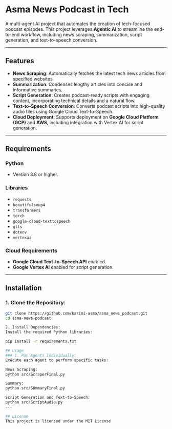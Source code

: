 # Asma News Podcast in Tech

A multi-agent AI project that automates the creation of tech-focused podcast episodes. This project leverages **Agentic AI** to streamline the end-to-end workflow, including news scraping, summarization, script generation, and text-to-speech conversion.

---

## Features

- **News Scraping**: Automatically fetches the latest tech news articles from specified websites.
- **Summarization**: Condenses lengthy articles into concise and informative summaries.
- **Script Generation**: Creates podcast-ready scripts with engaging content, incorporating technical details and a natural flow.
- **Text-to-Speech Conversion**: Converts podcast scripts into high-quality audio files using Google Cloud Text-to-Speech.
- **Cloud Deployment**: Supports deployment on **Google Cloud Platform (GCP)** and **AWS**, including integration with Vertex AI for script generation.

---

## Requirements

### Python
- Version 3.8 or higher.

### Libraries
- `requests`
- `beautifulsoup4`
- `transformers`
- `torch`
- `google-cloud-texttospeech`
- `gtts`
- `dotenv`
- `vertexai`

### Cloud Requirements
- **Google Cloud Text-to-Speech API** enabled.
- **Google Vertex AI** enabled for script generation.

---

## Installation

### 1. Clone the Repository:
```bash
git clone https://github.com/karimi-asma/asma_news_podcast.git
cd asma-news-podcast

2. Install Dependencies:
Install the required Python libraries:

pip install -r requirements.txt

## Usage
### 1. Run Agents Individually:
Execute each agent to perform specific tasks:

News Scraping:
python src/ScraperFinal.py

Summary:
python src/SUmmaryFinal.py

Script Generation and Text-to-Speech:
python src/ScriptAudio.py
---

## License
This project is licensed under the MIT License
